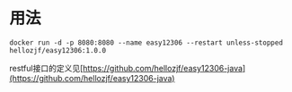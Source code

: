 # 用法

```
docker run -d -p 8080:8080 --name easy12306 --restart unless-stopped hellozjf/easy12306:1.0.0
```

restful接口的定义见[https://github.com/hellozjf/easy12306-java](https://github.com/hellozjf/easy12306-java)
